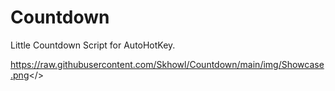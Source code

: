 # Countdown

Little Countdown Script for AutoHotKey.

<img>https://raw.githubusercontent.com/Skhowl/Countdown/main/img/Showcase.png</>
